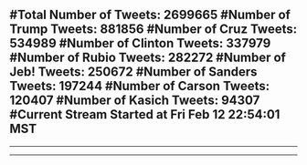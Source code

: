 #Total Number of Tweets: 2699665 
#Number of Trump Tweets: 881856
#Number of Cruz Tweets: 534989
#Number of Clinton Tweets: 337979
#Number of Rubio Tweets: 282272
#Number of Jeb! Tweets: 250672
#Number of Sanders Tweets: 197244
#Number of Carson Tweets: 120407
#Number of Kasich Tweets: 94307
#Current Stream Started at Fri Feb 12 22:54:01 MST
---
---
---
